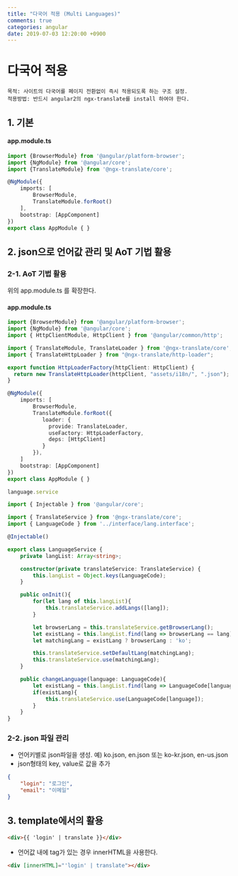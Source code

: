 ```yaml
---
title: "다국어 적용 (Multi Languages)"
comments: true
categories: angular
date: 2019-07-03 12:20:00 +0900
---
```




# 다국어 적용
    목적: 사이트의 다국어를 페이지 전환없이 즉시 적용되도록 하는 구조 설정.
    적용방법: 반드시 angular2의 ngx-translate를 install 하여야 한다.

## 1. 기본
#### app.module.ts
```ts
import {BrowserModule} from '@angular/platform-browser';
import {NgModule} from '@angular/core';
import {TranslateModule} from '@ngx-translate/core';

@NgModule({
    imports: [
        BrowserModule,
        TranslateModule.forRoot()
    ],
    bootstrap: [AppComponent]
})
export class AppModule { }
```

## 2. json으로 언어값 관리 및 AoT 기법 활용
### 2-1. AoT 기법 활용

위의 app.module.ts 를 확장한다.

#### app.module.ts
```ts
import {BrowserModule} from '@angular/platform-browser';
import {NgModule} from '@angular/core';
import { HttpClientModule, HttpClient } from '@angular/common/http';

import { TranslateModule, TranslateLoader } from '@ngx-translate/core';
import { TranslateHttpLoader } from "@ngx-translate/http-loader";

export function HttpLoaderFactory(httpClient: HttpClient) {
  return new TranslateHttpLoader(httpClient, "assets/i18n/", ".json");
}

@NgModule({
    imports: [
        BrowserModule,
        TranslateModule.forRoot({
           loader: {
             provide: TranslateLoader,
             useFactory: HttpLoaderFactory,
             deps: [HttpClient]
           }
        }),
    ]
    bootstrap: [AppComponent]
})
export class AppModule { }

language.service

import { Injectable } from '@angular/core';

import { TranslateService } from '@ngx-translate/core';
import { LanguageCode } from '../interface/lang.interface';

@Injectable()

export class LanguageService {
    private langList: Array<string>;

    constructor(private translateService: TranslateService) {
        this.langList = Object.keys(LanguageCode);
    }

    public onInit(){
        for(let lang of this.langList){
            this.translateService.addLangs([lang]);
        }

        let browserLang = this.translateService.getBrowserLang();
        let existLang = this.langList.find(lang => browserLang == lang);
        let matchingLang = existLang ? browserLang : 'ko';

        this.translateService.setDefaultLang(matchingLang);
        this.translateService.use(matchingLang);
    }

    public changeLanguage(language: LanguageCode){
        let existLang = this.langList.find(lang => LanguageCode[language] == lang);
        if(existLang){
            this.translateService.use(LanguageCode[language]);
        }
    }
}
```

### 2-2. json 파일 관리
- 언어키별로 json파일을 생성. 예) ko.json, en.json 또는 ko-kr.json, en-us.json
-  json형태의 key, value로 값을 추가
```json
{
    "login": "로그인",
    "email": "이메일" 
}
```

## 3. template에서의 활용
```html
<div>{{ 'login' | translate }}</div>
```

- 언어값 내에 tag가 있는 경우 innerHTML을 사용한다.
```html
<div [innerHTML]="'login' | translate"></div>
```
